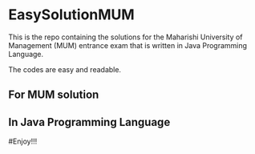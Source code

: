 # EasySolutionMUM

This is the repo containing the solutions for the Maharishi University of Management (MUM) entrance exam that is written in Java Programming Language. 

The codes are easy and readable.

## For MUM solution
## In Java Programming Language

#Enjoy!!!
